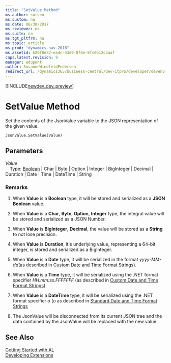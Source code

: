 ```yaml
---
title: "SetValue Method"
ms.author: solsen
ms.custom: na
ms.date: 06/30/2017
ms.reviewer: na
ms.suite: na
ms.tgt_pltfrm: na
ms.topic: article
ms.prod: "dynamics-nav-2018"
ms.assetid: 620f0e32-eadc-43e9-8f6e-8fc0b12c3aaf
caps.latest.revision: 9
manager: edupont
author: SusanneWindfeldPedersen
redirect_url: /dynamics365/business-central/dev-itpro/developer/devenv-restapi-overview
---
```


[!INCLUDE[newdev_dev_preview](../includes/newdev_dev_preview.md)]

# SetValue Method

Set the contents of the JsonValue variable to the JSON representation of the given value.

```
JsonValue.SetValue(Value)
```

## Parameters
*Value*  
&emsp;Type: [Boolean](../datatypes/devenv-boolean-data-type.md) | Char | Byte | Option | Integer | BigInteger | Decimal | Duration | Date | Time | DateTime | String


### Remarks
1. When **Value** is a **Boolean** type, it will be stored and serialized as a **JSON Boolean** value.

2. When **Value** is a **Char**, **Byte**, **Option**, **Integer** type, the integral value will be stored and serialized as a JSON Number.

3. When **Value** is **BigInteger**, **Decimal**, the value will be stored as a **String** to not lose precision. 

4. When **Value** is **Duration**, it's underlying value, representing a 64-bit integer, is stored and serialized as a BigInteger.

5. When **Value** is a **Date** type, it will be serialized in the format *yyyy-MM-dd*(as described in [Custom Date and Time Format Strings](https://msdn.microsoft.com/en-us/library/8kb3ddd4(v=vs.110).aspx)).

6. When **Value** is a **Time** type, it will be serialized using the .NET format specifier *HH:mm:ss.FFFFFFF* (as described in [Custom Date and Time Format Strings](https://msdn.microsoft.com/en-us/library/8kb3ddd4(v=vs.110).aspx)).

7. When **Value** is a **DateTime** type, it will be serialized using the .NET format specifier *o* (*o* as described in [Standard Date and Time Format Strings](https://msdn.microsoft.com/en-us/library/az4se3k1(v=vs.110).aspx)

8. The JsonValue will be disconnected from its current JSON tree and the data contained by the JsonValue will be replaced with the new value.

## See Also
[Getting Started with AL](../devenv-get-started.md)  
[Developing Extensions](../devenv-dev-overview.md)
